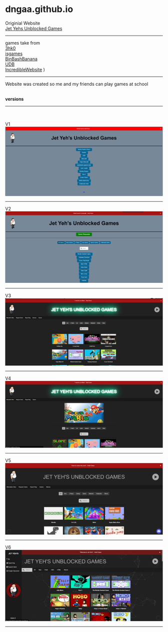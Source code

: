 # dngaa.github.io
Originial Website <br>
[Jet Yehs Unblocked Games](https://jetyehsunblocked.codehs.me/) <br><hr>

games take from <br>
[3hk0](https://github.com/3kh0/3kh0.github.io) <br>
[isgames](https://github.com/isgames/isgames.github.io) <br>
[BinBashBanana](https://github.com/BinBashBanana/gfiles) <br>
[UDB](https://github.com/unblockeddatabase) <br>
[IncredibleWebsite](https://github.com/incrediblewebsite)
)<hr>

Website was created so me and my friends can play games at school <br><br>

<b>versions</b> <hr><br><br>
V1<br>
![v1](img/archive/v1.png)<br><hr>
V2<br>
![v2](img/archive/v2.png)<br><hr>
V3<br>
![v3](img/archive/v3.png)<br><hr>
V4<br>
![v4](img/archive/v4.png)<br><hr>
V5<br>
![v5](img/archive/v5.png)<br><hr>
V6<br>
![v6](img/archive/v6.png)<br><hr>
